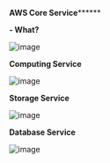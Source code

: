 ******AWS Core Service************

**- What?**

![image](https://user-images.githubusercontent.com/25337881/193617683-21609403-deca-4dc6-aa71-4524045adf0f.png)




**Computing Service**

![image](https://user-images.githubusercontent.com/25337881/193721641-b259d9e5-b7be-452d-9ee7-28ef6333795a.png)






**Storage Service**

![image](https://user-images.githubusercontent.com/25337881/193721762-eb0263bf-3687-499b-95ca-9fade1a4036a.png)






**Database Service**

![image](https://user-images.githubusercontent.com/25337881/193721843-34667e7e-0296-42ae-9c3e-cb1547b27efa.png)
